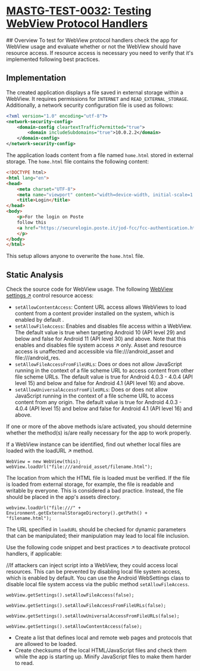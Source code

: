 # [MASTG-TEST-0032: Testing WebView Protocol Handlers](https://mas.owasp.org/MASTG/tests/android/MASVS-PLATFORM/MASTG-TEST-0032)
## Overview
To test for WebView protocol handlers check the app for WebView usage and evaluate whether or not the WebView should have resource access. If resource access is necessary you need to verify that it's implemented following best practices.

## Implementation

The created application displays a file saved in external storage within a WebView. It requires permissions for `INTERNET` and `READ_EXTERNAL_STORAGE`. Additionally, a network security configuration file is used as follows:

```xml
<?xml version="1.0" encoding="utf-8"?>
<network-security-config>
    <domain-config cleartextTrafficPermitted="true">
        <domain includeSubdomains="true">10.0.2.2</domain>
    </domain-config>
</network-security-config>
```

The application loads content from a file named `home.html` stored in external storage. The `home.html` file contains the following content:

```html
<!DOCTYPE html>
<html lang="en">
<head>
    <meta charset="UTF-8">
    <meta name="viewport" content="width=device-width, initial-scale=1.0">
    <title>Login</title>
</head>
<body>
    <p>For the login on Poste
    follow this 
    <a href="https://securelogin.poste.it/jod-fcc/fcc-authentication.html">link</a>
    </p>
</body>
</html>
```

This setup allows anyone to overwrite the `home.html` file.


## Static Analysis
Check the source code for WebView usage. The following [WebView settings ↗](https://developer.android.com/reference/android/webkit/WebSettings) control resource access:

- `setAllowContentAccess`: Content URL access allows WebViews to load content from a content provider installed on the system, which is enabled by default .
- `setAllowFileAccess`: Enables and disables file access within a WebView. The default value is true when targeting Android 10 (API level 29) and below and false for Android 11 (API level 30) and above. Note that this enables and disables file system access ↗ only. Asset and resource access is unaffected and accessible via file:///android_asset and file:///android_res.
- `setAllowFileAccessFromFileURLs`: Does or does not allow JavaScript running in the context of a file scheme URL to access content from other file scheme URLs. The default value is true for Android 4.0.3 - 4.0.4 (API level 15) and below and false for Android 4.1 (API level 16) and above.
- `setAllowUniversalAccessFromFileURLs`: Does or does not allow JavaScript running in the context of a file scheme URL to access content from any origin. The default value is true for Android 4.0.3 - 4.0.4 (API level 15) and below and false for Android 4.1 (API level 16) and above.

If one or more of the above methods is/are activated, you should determine whether the method(s) is/are really necessary for the app to work properly.

If a WebView instance can be identified, find out whether local files are loaded with the loadURL ↗ method.

```
WebView = new WebView(this);
webView.loadUrl("file:///android_asset/filename.html");
```

The location from which the HTML file is loaded must be verified. If the file is loaded from external storage, for example, the file is readable and writable by everyone. This is considered a bad practice. Instead, the file should be placed in the app's assets directory.

```
webview.loadUrl("file:///" +
Environment.getExternalStorageDirectory().getPath() +
"filename.html");
```

The URL specified in `loadURL` should be checked for dynamic parameters that can be manipulated; their manipulation may lead to local file inclusion.

Use the following code snippet and best practices ↗ to deactivate protocol handlers, if applicable:


//If attackers can inject script into a WebView, they could access local resources. This can be prevented by disabling local file system access, which is enabled by default. You can use the Android WebSettings class to disable local file system access via the public method `setAllowFileAccess`.
```
webView.getSettings().setAllowFileAccess(false);

webView.getSettings().setAllowFileAccessFromFileURLs(false);

webView.getSettings().setAllowUniversalAccessFromFileURLs(false);

webView.getSettings().setAllowContentAccess(false);
```

- Create a list that defines local and remote web pages and protocols that are allowed to be loaded.
- Create checksums of the local HTML/JavaScript files and check them while the app is starting up. Minify JavaScript files to make them harder to read.    

